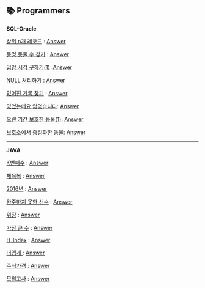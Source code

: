 :books: **Programmers**
--

**SQL-Oracle**

[상위 n개 레코드](https://programmers.co.kr/learn/courses/30/lessons/59405) : [Answer](https://github.com/kimjinmi/MyAlgorithm/blob/master/Programmers/SQL/select01.sql)

[동명 동물 수 찾기](https://programmers.co.kr/learn/courses/30/lessons/59041) : [Answer](https://github.com/kimjinmi/MyAlgorithm/blob/master/Programmers/SQL/groupby01.sql)

[입양 시각 구하기(1)](https://programmers.co.kr/learn/courses/30/lessons/59412) :[Answer](https://github.com/kimjinmi/MyAlgorithm/blob/master/Programmers/SQL/groupby02.sql)

[NULL 처리하기](https://programmers.co.kr/learn/courses/30/lessons/59410) : [Answer](https://github.com/kimjinmi/MyAlgorithm/blob/master/Programmers/SQL/isnull01.sql)

[없어진 기록 찾기](https://programmers.co.kr/learn/courses/30/lessons/59042) : [Answer](https://github.com/kimjinmi/MyAlgorithm/blob/master/Programmers/SQL/join01.sql)

[있었는데요 없었습니다](https://programmers.co.kr/learn/courses/30/lessons/59043): [Answer](https://github.com/kimjinmi/MyAlgorithm/blob/master/Programmers/SQL/join02.sql)

[오랜 기간 보호한 동물(1)](https://programmers.co.kr/learn/courses/30/lessons/59044): [Answer](https://github.com/kimjinmi/MyAlgorithm/blob/master/Programmers/SQL/join03.sql)

[보호소에서 중성화한 동물](https://programmers.co.kr/learn/courses/30/lessons/59045): [Answer](https://github.com/kimjinmi/MyAlgorithm/blob/master/Programmers/SQL/join04.sql)

---

**JAVA**

[K번째수](https://programmers.co.kr/learn/courses/30/lessons/42748) : [Answer](https://github.com/kimjinmi/MyAlgorithm/blob/master/Programmers/JAVA/122901.java)

[체육복](https://programmers.co.kr/learn/courses/30/lessons/42862#) : [Answer](https://github.com/kimjinmi/MyAlgorithm/blob/master/Programmers/JAVA/122902.java)

[2016년](https://programmers.co.kr/learn/courses/30/lessons/12901) : [Answer](https://github.com/kimjinmi/MyAlgorithm/blob/master/Programmers/JAVA/122903.java)

[완주하지 못한 선수](https://programmers.co.kr/learn/courses/30/lessons/42576) : [Answer](https://github.com/kimjinmi/MyAlgorithm/blob/master/Programmers/JAVA/123001.java)

[위장](https://programmers.co.kr/learn/courses/30/lessons/42578) : [Answer](https://github.com/kimjinmi/MyAlgorithm/blob/master/Programmers/JAVA/123101.java)

[가장 큰 수](https://programmers.co.kr/learn/courses/30/lessons/42746) : [Answer](https://github.com/kimjinmi/MyAlgorithm/blob/master/Programmers/JAVA/21010101.java)

[H-Index](https://programmers.co.kr/learn/courses/30/lessons/42747) : [Answer](https://github.com/kimjinmi/MyAlgorithm/blob/master/Programmers/JAVA/21010102.java)

[더맵게 ](https://programmers.co.kr/learn/courses/30/lessons/42626):  [Answer](https://github.com/kimjinmi/MyAlgorithm/blob/master/Programmers/JAVA/21010201.java)

[주식가격](https://programmers.co.kr/learn/courses/30/lessons/42584) : [Answer](https://github.com/kimjinmi/MyAlgorithm/blob/master/Programmers/JAVA/21010301.java)

[모의고사](https://programmers.co.kr/learn/courses/30/lessons/42840) : [Answer](https://github.com/kimjinmi/MyAlgorithm/blob/master/Programmers/JAVA/21010401.java)